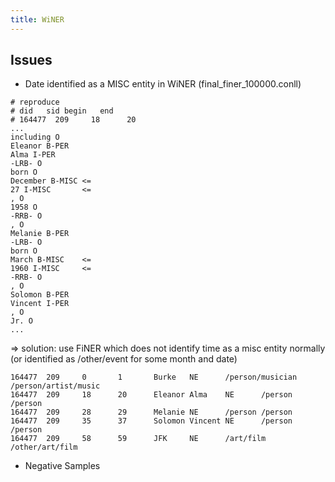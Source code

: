 ```yaml
---
title: WiNER
---
```


Issues
------
- Date identified as a MISC entity in WiNER (final_finer_100000.conll)
```
# reproduce
# did	sid	begin	end
# 164477  209     18      20
...
including O 
Eleanor B-PER 
Alma I-PER 
-LRB- O 
born O 
December B-MISC <=
27 I-MISC       <=
, O 
1958 O 
-RRB- O 
, O 
Melanie B-PER 
-LRB- O 
born O 
March B-MISC    <=
1960 I-MISC     <=
-RRB- O 
, O 
Solomon B-PER   
Vincent I-PER   
, O 
Jr. O 
...
```
=> solution: use FiNER which does not identify time as a misc entity normally (or identified as /other/event for some month and date)
```
164477  209     0       1       Burke   NE      /person/musician        /person/artist/music
164477  209     18      20      Eleanor Alma    NE      /person /person
164477  209     28      29      Melanie NE      /person /person
164477  209     35      37      Solomon Vincent NE      /person /person
164477  209     58      59      JFK     NE      /art/film       /other/art/film
```
 - Negative Samples